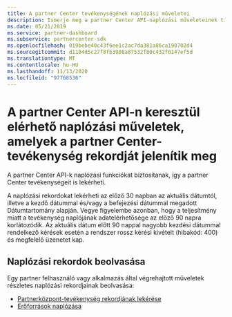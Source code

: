 ```yaml
---
title: A partner Center tevékenységének naplózási műveletei
description: Ismerje meg a partner Center API-naplózási műveleteinek típusát, amelyekkel a partner Center-tevékenységek rekordját kérheti le.
ms.date: 05/21/2019
ms.service: partner-dashboard
ms.subservice: partnercenter-sdk
ms.openlocfilehash: 019bebe40c43f6ee1c2ac7da381a86ca190702d4
ms.sourcegitcommit: d1104d5c27f8fb3908a87532f80c432f0147ef5d
ms.translationtype: MT
ms.contentlocale: hu-HU
ms.lasthandoff: 11/13/2020
ms.locfileid: "97768536"
---
```

# <a name="audit-operations-available-via-partner-center-api-that-show-a-record-of-partner-center-activity"></a>A partner Center API-n keresztül elérhető naplózási műveletek, amelyek a partner Center-tevékenység rekordját jelenítik meg

A partner Center API-k naplózási funkciókat biztosítanak, így a partner Center tevékenységeit is lekérheti.

A naplózási rekordokat lekérheti az előző 30 napban az aktuális dátumtól, illetve a kezdő dátummal és/vagy a befejezési dátummal megadott Dátumtartomány alapján. Vegye figyelembe azonban, hogy a teljesítmény miatt a tevékenység naplójának adatelérhetősége az előző 90 napra korlátozódik. Az aktuális dátum előtt 90 nappal nagyobb kezdési dátummal rendelkező kérések esetén a rendszer rossz kérési kivételt (hibakód: 400) és megfelelő üzenetet kap.

## <a name="retrieve-audit-records"></a>Naplózási rekordok beolvasása

Egy partner felhasználó vagy alkalmazás által végrehajtott műveletek részletes naplózási rekordjainak beolvasása:

- [Partnerközpont-tevékenység rekordjának lekérése](get-a-record-of-partner-center-activity-by-user.md)
- [Erőforrások naplózása](auditing-resources.md)